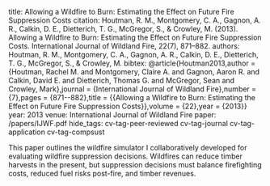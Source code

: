 title: Allowing a Wildfire to Burn: Estimating the Effect on Future Fire Suppression Costs
citation: Houtman, R. M., Montgomery, C. A., Gagnon, A. R., Calkin, D. E., Dietterich, T. G., McGregor, S., & Crowley, M. (2013). Allowing a Wildfire to Burn: Estimating the Effect on Future Fire Suppression Costs. International Journal of Wildland Fire, 22(7), 871–882.
authors: Houtman, R. M., Montgomery, C. A., Gagnon, A. R., Calkin, D. E., Dietterich, T. G., McGregor, S., & Crowley, M.
bibtex: @article{Houtman2013,author = {Houtman, Rachel M. and Montgomery, Claire A. and Gagnon, Aaron R. and Calkin, David E. and Dietterich, Thomas G. and McGregor, Sean and Crowley, Mark},journal = {International Journal of Wildland Fire},number = {7},pages = {871--882},title = {{Allowing a Wildfire to Burn: Estimating the Effect on Future Fire Suppression Costs}},volume = {22},year = {2013}}
year: 2013
venue: International Journal of Wildland Fire
paper: /papers/IJWF.pdf
hide_tags: cv-tag-peer-reviewed cv-tag-journal cv-tag-application cv-tag-compsust

This paper outlines the wildfire simulator I collaboratively developed for evaluating wildfire suppression decisions. Wildfires can reduce timber harvests in the present, but suppression decisions must balance firefighting costs, reduced fuel risks post-fire, and timber revenues.
